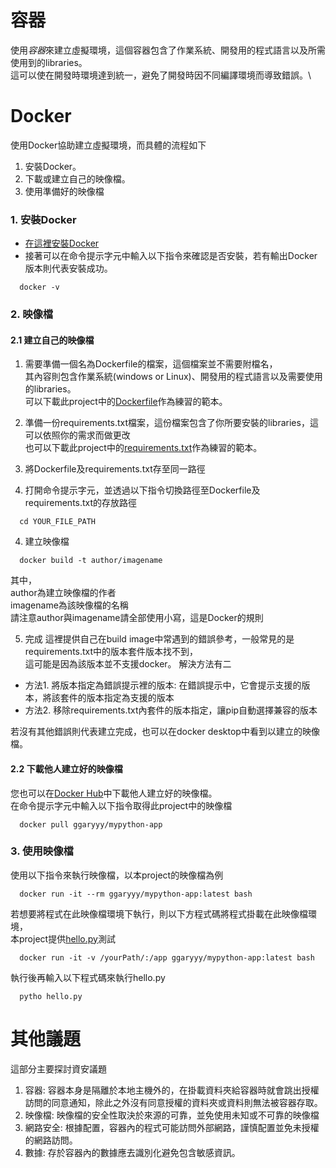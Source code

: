 # 容器
使用*容器*來建立虛擬環境，這個容器包含了作業系統、開發用的程式語言以及所需使用到的libraries。\
這可以使在開發時環境達到統一，避免了開發時因不同編譯環境而導致錯誤。\

# Docker
使用Docker協助建立虛擬環境，而具體的流程如下
1. 安裝Docker。
2. 下載或建立自己的映像檔。
3. 使用準備好的映像檔

### 1. 安裝Docker
- [在這裡安裝Docker](https://docs.docker.com/get-docker/)
- 接著可以在命令提示字元中輸入以下指令來確認是否安裝，若有輸出Docker版本則代表安裝成功。

```
  docker -v
```

### 2. 映像檔

#### 2.1 建立自己的映像檔
1. 需要準備一個名為Dockerfile的檔案，這個檔案並不需要附檔名，\
其內容則包含作業系統(windows or Linux)、開發用的程式語言以及需要使用的libraries。\
可以下載此project中的[Dockerfile](./Dockerfile)作為練習的範本。
2. 準備一份requirements.txt檔案，這份檔案包含了你所要安裝的libraries，這可以依照你的需求而做更改\
也可以下載此project中的[requirements.txt](./requirements.txt)作為練習的範本。

3. 將Dockerfile及requirements.txt存至同一路徑

3. 打開命令提示字元，並透過以下指令切換路徑至Dockerfile及requirements.txt的存放路徑
```
  cd YOUR_FILE_PATH
```
4. 建立映像檔

```
  docker build -t author/imagename
```
其中，\
author為建立映像檔的作者\
imagename為該映像檔的名稱\
請注意author與imagename請全部使用小寫，這是Docker的規則

5. 完成
這裡提供自己在build image中常遇到的錯誤參考，一般常見的是requirements.txt中的版本套件版本找不到，\
這可能是因為該版本並不支援docker。
解決方法有二
- 方法1. 將版本指定為錯誤提示裡的版本: 在錯誤提示中，它會提示支援的版本，將該套件的版本指定為支援的版本
- 方法2. 移除requirements.txt內套件的版本指定，讓pip自動選擇兼容的版本
  
若沒有其他錯誤則代表建立完成，也可以在docker desktop中看到以建立的映像檔。


#### 2.2 下載他人建立好的映像檔
您也可以在[Docker Hub](https://hub.docker.com/)中下載他人建立好的映像檔。\
在命令提示字元中輸入以下指令取得此project中的映像檔
```
  docker pull ggaryyy/mypython-app
```

### 3. 使用映像檔
使用以下指令來執行映像檔，以本project的映像檔為例
```
  docker run -it --rm ggaryyy/mypython-app:latest bash
```

若想要將程式在此映像檔環境下執行，則以下方程式碼將程式掛載在此映像檔環境，\
本project提供[hello.py](./hello.py)測試
```
  docker run -it -v /yourPath/:/app ggaryyy/mypython-app:latest bash
```

執行後再輸入以下程式碼來執行hello.py
```
  pytho hello.py
```

# 其他議題
這部分主要探討資安議題
1. 容器: 容器本身是隔離於本地主機外的，在掛載資料夾給容器時就會跳出授權訪問的同意通知，除此之外沒有同意授權的資料夾或資料則無法被容器存取。
2. 映像檔: 映像檔的安全性取決於來源的可靠，並免使用未知或不可靠的映像檔
3. 網路安全: 根據配置，容器內的程式可能訪問外部網路，謹慎配置並免未授權的網路訪問。
4. 數據: 存於容器內的數據應去識別化避免包含敏感資訊。


